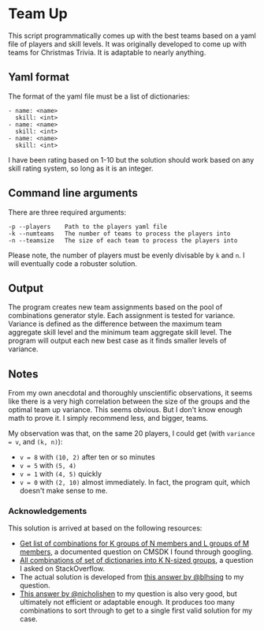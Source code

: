 # Team Up

This script programmatically comes up with the best teams based on a yaml file
of players and skill levels. It was originally developed to come up with teams
for Christmas Trivia. It is adaptable to nearly anything.

## Yaml format

The format of the yaml file must be a list of dictionaries:

    - name: <name>
      skill: <int>
    - name: <name>
      skill: <int>
    - name: <name>
      skill: <int>

I have been rating based on 1-10 but the solution should work based on any skill
rating system, so long as it is an integer.

## Command line arguments

There are three required arguments:

    -p --players    Path to the players yaml file
    -k --numteams   The number of teams to process the players into
    -n --teamsize   The size of each team to process the players into

Please note, the number of players must be evenly divisable by `k` and `n`. I
will eventually code a robuster solution.

## Output

The program creates new team assignments based on the pool of combinations
generator style. Each assignment is tested for variance. Variance is defined as
the difference between the maximum team aggregate skill level and the minimum
team aggregate skill level. The program will output each new best case as it
finds smaller levels of variance.

## Notes

From my own anecdotal and thoroughly unscientific observations, it seems like
there is a very high correlation between the size of the groups and the optimal
team up variance. This seems obvious. But I don't know enough math to prove it.
I simply recommend less, and bigger, teams.

My observation was that, on the same 20 players, I could get (with `variance =
v`, and `(k, n)`):

- `v = 8` with `(10, 2)` after ten or so minutes
- `v = 5` with `(5, 4)`
- `v = 1` with `(4, 5)` quickly
- `v = 0` with `(2, 10)` almost immediately. In fact, the program quit, which
  doesn't make sense to me.

### Acknowledgements

This solution is arrived at based on the following resources:

- [Get list of combinations for K groups of N members and L groups of M
  members](https://cmsdk.com/python/get-list-of-combinations-for-k-groups-of-n-members-and-l-groups-of-m-members.html),
  a documented question on CMSDK I found through googling.
- [All combinations of set of dictionaries into K N-sized
  groups](https://stackoverflow.com/questions/53916276/all-combinations-of-set-of-dictionaries-into-k-n-sized-groups),
  a question I asked on StackOverflow.
- The actual solution is developed from [this answer by
  @blhsing](https://stackoverflow.com/a/53918184/9691276) to my question.
- [This answer by @nicholishen](https://stackoverflow.com/a/53917051/9691276) to
  my question is also very good, but ultimately not efficient or adaptable
  enough. It produces too many combinations to sort through to get to a single
  first valid solution for my case.
